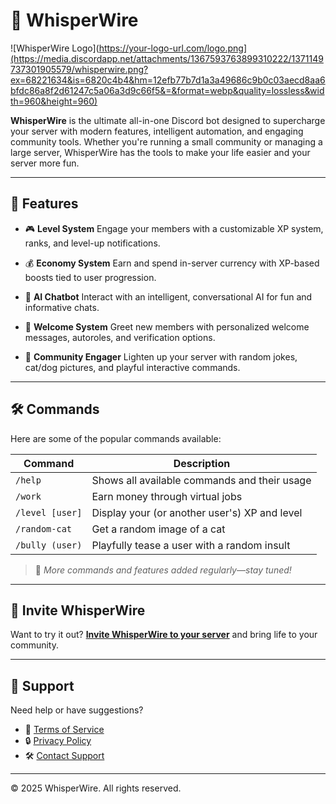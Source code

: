 # 🧠 WhisperWire

![WhisperWire Logo](https://your-logo-url.com/logo.png](https://media.discordapp.net/attachments/1367593763899310222/1371149737301905579/whisperwire.png?ex=68221634&is=6820c4b4&hm=12efb77b7d1a3a49686c9b0c03aecd8aa6bfdc86a8f2d61247c5a06a3d9c66f5&=&format=webp&quality=lossless&width=960&height=960)

**WhisperWire** is the ultimate all-in-one Discord bot designed to supercharge your server with modern features, intelligent automation, and engaging community tools. Whether you're running a small community or managing a large server, WhisperWire has the tools to make your life easier and your server more fun.

---

## 🚀 Features

* 🎮 **Level System**
  Engage your members with a customizable XP system, ranks, and level-up notifications.

* 💰 **Economy System**
  Earn and spend in-server currency with XP-based boosts tied to user progression.

* 🤖 **AI Chatbot**
  Interact with an intelligent, conversational AI for fun and informative chats.

* 👋 **Welcome System**
  Greet new members with personalized welcome messages, autoroles, and verification options.

* 🐾 **Community Engager**
  Lighten up your server with random jokes, cat/dog pictures, and playful interactive commands.

---

## 🛠️ Commands

Here are some of the popular commands available:

| Command         | Description                                   |
| --------------- | --------------------------------------------- |
| `/help`         | Shows all available commands and their usage  |
| `/work`         | Earn money through virtual jobs               |
| `/level [user]` | Display your (or another user's) XP and level |
| `/random-cat`   | Get a random image of a cat                   |
| `/bully (user)` | Playfully tease a user with a random insult   |

> 📝 *More commands and features added regularly—stay tuned!*

---

## 💬 Invite WhisperWire

Want to try it out? [**Invite WhisperWire to your server**](https://your-invite-link.com) and bring life to your community.

---

## 🧹 Support

Need help or have suggestions?

* 📘 [Terms of Service](https://your-tos-link.com)
* 🔒 [Privacy Policy](https://your-privacy-policy-link.com)
* 🛠️ [Contact Support](mailto:support@whisperwire.com)

---

© 2025 WhisperWire. All rights reserved.
